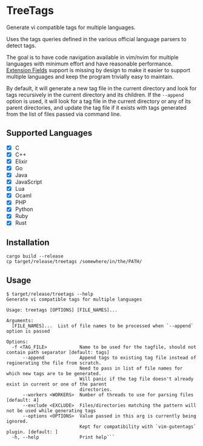 # TreeTags

Generate vi compatible tags for multiple languages.

Uses the tags queries defined
in the various official language parsers to detect tags.

The goal is to have code navigation available in vim/nvim for multiple languages
with minimum effort and have reasonable performance.
[Extension Fields](https://docs.ctags.io/en/latest/man/ctags.1.html#extension-fields)
support is missing by design to make it easier to support multiple languages and
keep the program trivially easy to maintain.

By default, it will generate a new tag file in the current directory and look
for tags recursively in the current directory and its children.
If the `--append` option is used, it will look for a tag file in the current
directory or any of its parent directories, and update the tag file if it exists
with tags generated from the list of files passed via command line.


## Supported Languages
- [x] C
- [x] C++
- [x] Elixir
- [x] Go
- [x] Java
- [x] JavaScript
- [x] Lua
- [x] Ocaml
- [x] PHP
- [x] Python
- [x] Ruby
- [x] Rust

## Installation

```
cargo build --release
cp target/release/treetags /somewhere/in/the/PATH/
```

## Usage

```
$ target/release/treetags --help
Generate vi compatible tags for multiple languages

Usage: treetags [OPTIONS] [FILE_NAMES]...

Arguments:
  [FILE_NAMES]...  List of file names to be processed when `--append` option is passed

Options:
  -f <TAG_FILE>            Name to be used for the tagfile, should not contain path separator [default: tags]
      --append             Append tags to existing tag file instead of reginerating the file from scratch.
                           Need to pass in list of file names for which new tags are to be generated.
                           Will panic if the tag file doesn't already exist in current or one of the parent
                           directories.
      --workers <WORKERS>  Number of threads to use for parsing files [default: 4]
      --exclude <EXCLUDE>  Files/directories matching the pattern will not be used while generating tags
      --options <OPTIONS>  Value passed in this arg is currently being ignored.
                           Kept for compatibility with `vim-gutentags` plugin. [default: ]
  -h, --help               Print help```
